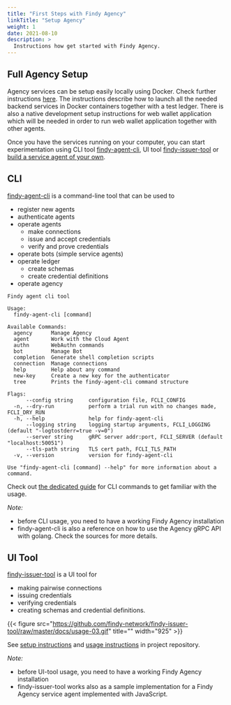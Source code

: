 ```yaml
---
title: "First Steps with Findy Agency"
linkTitle: "Setup Agency"
weight: 1
date: 2021-08-10
description: >
  Instructions how get started with Findy Agency.
---
```


## Full Agency Setup

Agency services can be setup easily locally using Docker. Check further instructions [here](https://github.com/findy-network/findy-wallet-pwa/tree/dev/tools/env#agency-setup-for-local-development). The instructions describe how to launch all the needed backend services in Docker containers together with a test ledger. There is also a native development setup instructions for web wallet application which will be needed in order to run web wallet application together with other agents.

Once you have the services running on your computer, you can start experimentation using CLI tool [findy-agent-cli](#cli), UI tool [findy-issuer-tool](#ui-tool) or [build a service agent of your own](/docs/getting-started/service-agent/).


## CLI

[findy-agent-cli](https://github.com/findy-network/findy-agent-cli) is a command-line tool that can be used to

* register new agents
* authenticate agents
* operate agents
  * make connections
  * issue and accept credentials
  * verify and prove credentials
* operate bots (simple service agents)
* operate ledger
  * create schemas
  * create credential definitions
* operate agency

```shell
Findy agent cli tool

Usage:
  findy-agent-cli [command]

Available Commands:
  agency      Manage Agency
  agent       Work with the Cloud Agent
  authn       WebAuthn commands
  bot         Manage Bot
  completion  Generate shell completion scripts
  connection  Manage connections
  help        Help about any command
  new-key     Create a new key for the authenticator
  tree        Prints the findy-agent-cli command structure

Flags:
      --config string     configuration file, FCLI_CONFIG
  -n, --dry-run           perform a trial run with no changes made, FCLI_DRY_RUN
  -h, --help              help for findy-agent-cli
      --logging string    logging startup arguments, FCLI_LOGGING (default "-logtostderr=true -v=0")
      --server string     gRPC server addr:port, FCLI_SERVER (default "localhost:50051")
      --tls-path string   TLS cert path, FCLI_TLS_PATH
  -v, --version           version for findy-agent-cli

Use "findy-agent-cli [command] --help" for more information about a command.
```

Check out [the dedicated guide](https://github.com/findy-network/findy-agent-cli/tree/master/scripts/fullstack#steps) for CLI commands to get familiar with the usage.

*Note:*
* before CLI usage, you need to have a working Findy Agency installation
* findy-agent-cli is also a reference on how to use the Agency gRPC API with golang. Check the sources for more details.

## UI Tool

[findy-issuer-tool](https://github.com/findy-network/findy-issuer-tool) is a UI tool for
* making pairwise connections
* issuing credentials
* verifying credentials
* creating schemas and credential definitions.

{{< figure src="https://github.com/findy-network/findy-issuer-tool/raw/master/docs/usage-03.gif" title="" width="925" >}}

See [setup instructions](https://github.com/findy-network/findy-issuer-tool#setup-environment) and [usage instructions](https://github.com/findy-network/findy-issuer-tool#usage) in project repository.

*Note:*
* before UI-tool usage, you need to have a working Findy Agency installation
* findy-issuer-tool works also as a sample implementation for a Findy Agency service agent implemented with JavaScript.
